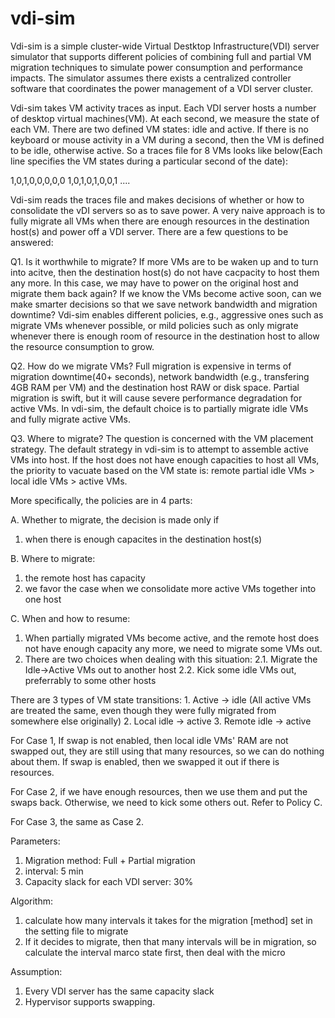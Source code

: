 vdi-sim
=======

Vdi-sim is a simple cluster-wide Virtual Destktop Infrastructure(VDI) server simulator that supports different policies of combining full and partial VM migration techniques to simulate power consumption and performance impacts. The simulator assumes there exists a centralized controller software that coordinates the power management of a VDI server cluster. 

Vdi-sim takes VM activity traces as input. Each VDI server hosts a number of desktop virtual machines(VM). At each second, we measure the state of each VM. There are two defined VM states: idle and active. If there is no keyboard or mouse activity in a VM during a second, then the VM is defined to be idle, otherwise active. So a traces file for 8 VMs looks like below(Each line specifies the VM states during a particular second of the date):

1,0,1,0,0,0,0,0
1,0,1,0,1,0,0,1
....

Vdi-sim reads the traces file and makes decisions of whether or how to consolidate the vDI servers so as to save power. A very naive approach is to fully migrate all VMs when there are enough resources in the destination host(s) and power off a VDI server. There are a few questions to be answered: 

Q1. Is it worthwhile to migrate? If more VMs are to be waken up and to turn into acitve, then the destination host(s) do not have cacpacity to host them any more. In this case, we may have to power on the original host and migrate them back again? If we know the VMs become active soon, can we make smarter decisions so that we save network bandwidth and migration downtime? Vdi-sim enables different policies, e.g., aggressive ones such as migrate VMs whenever possible, or mild policies such as only migrate whenever there is enough room of resource in the destination host to allow the resource consumption to grow. 

Q2. How do we migrate VMs? Full migration is expensive in terms of migration downtime(40+ seconds), network bandwidth (e.g., transfering 4GB RAM per VM) and the destination host RAW or disk space. Partial migration is swift, but it will cause severe performance degradation for active VMs. In vdi-sim, the default choice is to partially migrate idle VMs and fully migrate active VMs. 

Q3. Where to migrate? The question is concerned with the VM placement strategy. The default strategy in vdi-sim is to attempt to assemble active VMs into host. If the host does not have enough capacities to host all VMs, the priority to vacuate based on the VM state is: remote partial idle VMs > local idle VMs > active VMs. 

More specifically, the policies are in 4 parts:

A. Whether to migrate, the decision is made only if
   1. when there is enough capacites in the destination host(s)

B. Where to migrate:
   1. the remote host has capacity
   2. we favor the case when we consolidate more active VMs together into one host

C. When and how to resume:
   1. When partially migrated VMs become active, and the remote host does not have enough capacity any more, we need to migrate some VMs out. 
   2. There are two choices when dealing with this situation:
      2.1. Migrate the Idle->Active VMs out to another host
      2.2. Kick some idle VMs out, preferrably to some other hosts

There are 3 types of VM state transitions:
      1. Active -> idle (All active VMs are treated the same, even though they were fully migrated from somewhere else originally)
      2. Local idle -> active 
      3. Remote idle -> active

For Case 1, If swap is not enabled, then local idle VMs' RAM are not swapped out, they are still using that many resources, so we can do nothing about them. If swap is enabled, then we swapped it out if there is resources. 

For Case 2, if we have enough resources, then we use them and put the swaps back. Otherwise, we need to kick some others out. Refer to Policy C. 

For Case 3, the same as Case 2. 

Parameters:
1. Migration method: Full + Partial migration
2. interval: 5 min
3. Capacity slack for each VDI server: 30%

Algorithm:
1. calculate how many intervals it takes for the migration [method] set in the setting file to migrate
2. If it decides to migrate, then that many intervals will be in migration, so calculate the interval marco state first, then deal with the micro

Assumption: 
1. Every VDI server has the same capacity slack
2. Hypervisor supports swapping. 






